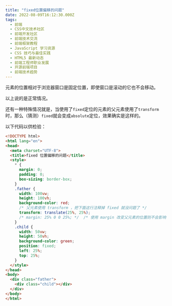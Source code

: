 ```yaml
---
title: "fixed位置偏移的问题"
date: 2022-08-09T16:12:30.000Z
tags: 
  - 前端
  - CSS中文技术社区
  - 前端开发社区
  - 前端技术交流
  - 前端框架教程
  - JavaScript 学习资源
  - CSS 技巧与最佳实践
  - HTML5 最新动态
  - 前端工程师职业发展
  - 开源前端项目
  - 前端技术趋势
---
```


元素的位置相对于浏览器窗口是固定位置，即使窗口是滚动的它也不会移动。

以上说的是正常情况。

还有一种特殊情况就是，当使用了`fixed`定位的元素的父元素使用了`transform`时，那么（猜测）`fixed`就会变成`absolute`定位，效果确实是这样的。

以下代码以供检验：

```html
<!DOCTYPE html>
<html lang="en">
<head>
  <meta charset="UTF-8">
  <title>fixed 位置偏移的问题</title>
  <style>
    * {
      margin: 0;
      padding: 0;
      box-sizing: border-box;
    }
    .father {
      width: 100vw;
      height: 100vh;
      background-color: red;
      /* 父元素使用 transform ，把下面这行注释掉 fixed 就没问题了 */
      transform: translate(25%, 25%);
      /* margin: 25% 0 0 25%; */  /* 使用 margin 改变父元素的位置则不会影响 fixed 定位的效果 */
    }
    .child {
      width: 50vw;
      height: 50vh;
      background-color: green;
      position: fixed;
      left: 25%;
      top: 25%;
    }
  </style>
</head>
<body>
  <div class="father">
    <div class="child"></div>
  </div>
</body>
</html>
```
